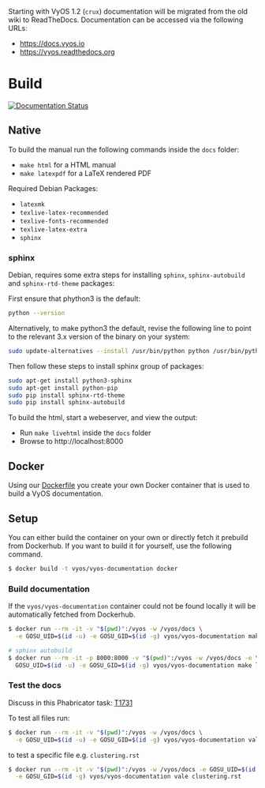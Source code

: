 Starting with VyOS 1.2 (`crux`) documentation will be migrated from the old wiki
to ReadTheDocs. Documentation can be accessed via the following URLs:

* https://docs.vyos.io
* https://vyos.readthedocs.org

# Build

[![Documentation Status](https://readthedocs.org/projects/vyos/badge/?version=latest)](https://docs.vyos.io/en/latest/?badge=latest)

## Native

To build the manual run the following commands inside the `docs` folder:

* `make html` for a HTML manual
* `make latexpdf` for a LaTeX rendered PDF

Required Debian Packages:
* `latexmk`
* `texlive-latex-recommended`
* `texlive-fonts-recommended`
* `texlive-latex-extra`
* `sphinx`

### sphinx
Debian, requires some extra steps for 
installing `sphinx`, `sphinx-autobuild` and `sphinx-rtd-theme` packages:

First ensure that phython3 is the default:
```bash
python --version
```

Alternatively, to make python3 the default, revise the following line to
point to the relevant 3.x version of the binary on your system:

```bash
sudo update-alternatives --install /usr/bin/python python /usr/bin/python3....
```

Then follow these steps to install sphinx group of packages: 
```bash
sudo apt-get install python3-sphinx
sudo apt-get install python-pip
sudo pip install sphinx-rtd-theme
sudo pip install sphinx-autobuild
```

To build the html, start a webeserver, and view the output:
* Run `make livehtml` inside the `docs` folder
* Browse to http://localhost:8000


## Docker

Using our [Dockerfile](docker/Dockerfile) you create your own Docker container
that is used to build a VyOS documentation.

## Setup

You can either build the container on your own or directly fetch it prebuild
from Dockerhub. If you want to build it for yourself, use the following command.

```bash
$ docker build -t vyos/vyos-documentation docker
```

### Build documentation

If the `vyos/vyos-documentation` container could not be found locally it will be
automatically fetched from Dockerhub.

```bash
$ docker run --rm -it -v "$(pwd)":/vyos -w /vyos/docs \
  -e GOSU_UID=$(id -u) -e GOSU_GID=$(id -g) vyos/vyos-documentation make html

# sphinx autobuild
$ docker run --rm -it -p 8000:8000 -v "$(pwd)":/vyos -w /vyos/docs -e \
  GOSU_UID=$(id -u) -e GOSU_GID=$(id -g) vyos/vyos-documentation make livehtml
```

### Test the docs

Discuss in this Phabricator task: [T1731](https://phabricator.vyos.net/T1731)

To test all files run:

```bash
$ docker run --rm -it -v "$(pwd)":/vyos -w /vyos/docs \
  -e GOSU_UID=$(id -u) -e GOSU_GID=$(id -g) vyos/vyos-documentation vale .
```

to test a specific file e.g. `clustering.rst`

```bash
$ docker run --rm -it -v "$(pwd)":/vyos -w /vyos/docs -e GOSU_UID=$(id -u) \
  -e GOSU_GID=$(id -g) vyos/vyos-documentation vale clustering.rst
```
